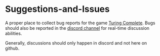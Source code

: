 # Suggestions-and-Issues

A proper place to collect bug reports for the game [Turing Complete](https://turingcomplete.game/). Bugs should also be reported in the [discord channel](https://discord.com/channels/828292123936948244/1007030253962674358) for real-time discussion abilities.

Generally, discussions should only happen in discord and not here on github.
